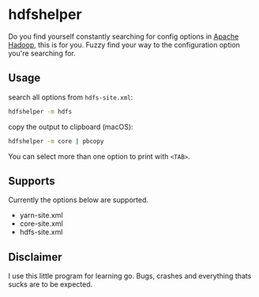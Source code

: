 # hdfshelper
Do you find yourself constantly searching for config options in [Apache Hadoop](https://hadoop.apache.org/), this is for you.
Fuzzy find your way to the configuration option you're searching for.




## Usage
search all options from `hdfs-site.xml`:
```bash
hdfshelper -m hdfs
```

copy the output to clipboard (macOS):
```bash
hdfshelper -m core | pbcopy
```

You can select more than one option to print with `<TAB>`.

## Supports
Currently the options below are supported. 

 - yarn-site.xml
 - core-site.xml
 - hdfs-site.xml

## Disclaimer
I use this little program for learning go. Bugs, crashes and everything thats sucks are to be expected.
